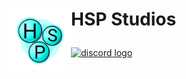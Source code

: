 <h1> <p "font-size:200px;"><img align="left" src="https://github.com/HSP-Studios/.github/blob/main/resources/HSP-Studios_Logo.png" alt="" width="100">HSP Studios</p> </h1>

<a href="https://discord.gg/qG75UuW4jY"><img src="https://img.shields.io/static/v1?message=Discord&logo=discord&label=&color=7289DA&logoColor=white&labelColor=&style=for-the-badge" height="35" alt="discord logo"/> </a>
